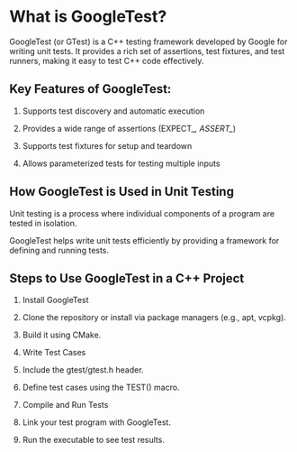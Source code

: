 # What is GoogleTest?
GoogleTest (or GTest) is a C++ testing framework developed by Google for writing unit tests. 
It provides a rich set of assertions, test fixtures, and test runners, making it easy to test C++ code effectively.

## Key Features of GoogleTest:
1. Supports test discovery and automatic execution

2. Provides a wide range of assertions (EXPECT_*, ASSERT_*)

3. Supports test fixtures for setup and teardown

4. Allows parameterized tests for testing multiple inputs

## How GoogleTest is Used in Unit Testing
Unit testing is a process where individual components of a program are tested in isolation. 

GoogleTest helps write unit tests efficiently by providing a framework for defining and running tests.

## Steps to Use GoogleTest in a C++ Project
1. Install GoogleTest

2. Clone the repository or install via package managers (e.g., apt, vcpkg).

3. Build it using CMake.

4. Write Test Cases

5. Include the gtest/gtest.h header.

6. Define test cases using the TEST() macro.

7. Compile and Run Tests

8. Link your test program with GoogleTest.

9. Run the executable to see test results.
